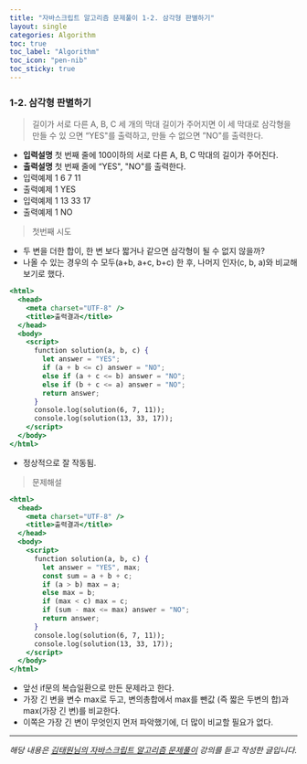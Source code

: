 ```yaml
---
title: "자바스크립트 알고리즘 문제풀이 1-2. 삼각형 판별하기"
layout: single
categories: Algorithm
toc: true
toc_label: "Algorithm"
toc_icon: "pen-nib"
toc_sticky: true
---
```


### 1-2. 삼각형 판별하기

> 길이가 서로 다른 A, B, C 세 개의 막대 길이가 주어지면 이 세 막대로 삼각형을 만들 수 있
> 으면 “YES"를 출력하고, 만들 수 없으면 ”NO"를 출력한다.

- **입력설명**
  첫 번째 줄에 100이하의 서로 다른 A, B, C 막대의 길이가 주어진다.
- **출력설명**
  첫 번째 줄에 “YES", "NO"를 출력한다.
- 입력예제 1
  6 7 11
- 출력예제 1
  YES
- 입력예제 1
  13 33 17
- 출력예제 1
  NO

> 첫번째 시도

- 두 변을 더한 합이, 한 변 보다 짧거나 같으면 삼각형이 될 수 없지 않을까?
- 나올 수 있는 경우의 수 모두(a+b, a+c, b+c) 한 후, 나머지 인자(c, b, a)와 비교해보기로 했다.

```jsx
<html>
  <head>
    <meta charset="UTF-8" />
    <title>출력결과</title>
  </head>
  <body>
    <script>
      function solution(a, b, c) {
        let answer = "YES";
        if (a + b <= c) answer = "NO";
        else if (a + c <= b) answer = "NO";
        else if (b + c <= a) answer = "NO";
        return answer;
      }
      console.log(solution(6, 7, 11));
      console.log(solution(13, 33, 17));
    </script>
  </body>
</html>
```

- 정상적으로 잘 작동됨.

> 문제해설

```jsx
<html>
  <head>
    <meta charset="UTF-8" />
    <title>출력결과</title>
  </head>
  <body>
    <script>
      function solution(a, b, c) {
        let answer = "YES", max;
        const sum = a + b + c;
        if (a > b) max = a;
        else max = b;
        if (max < c) max = c;
        if (sum - max <= max) answer = "NO";
        return answer;
      }
      console.log(solution(6, 7, 11));
      console.log(solution(13, 33, 17));
    </script>
  </body>
</html>
```

- 앞선 if문의 복습일환으로 만든 문제라고 한다.
- 가장 긴 변을 변수 max로 두고, 변의총합에서 max를 뺀값 (즉 짧은 두변의 합)과 max(가장 긴 변)를 비교한다.
- 이쪽은 가장 긴 변이 무엇인지 먼저 파악했기에, 더 많이 비교할 필요가 없다.

---

_해당 내용은 [김태원님의 자바스크립트 알고리즘 문제풀이](https://www.inflearn.com/course/%EC%9E%90%EB%B0%94%EC%8A%A4%ED%81%AC%EB%A6%BD%ED%8A%B8-%EC%95%8C%EA%B3%A0%EB%A6%AC%EC%A6%98-%EB%AC%B8%EC%A0%9C%ED%92%80%EC%9D%B4/dashboard) 강의를 듣고 작성한 글입니다._

